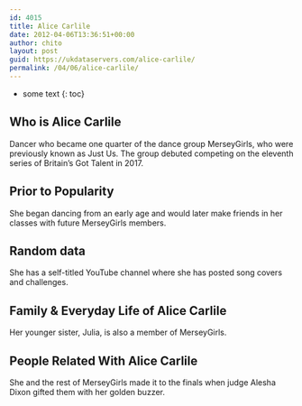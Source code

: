 ```yaml
---
id: 4015
title: Alice Carlile
date: 2012-04-06T13:36:51+00:00
author: chito
layout: post
guid: https://ukdataservers.com/alice-carlile/
permalink: /04/06/alice-carlile/
---
```


* some text
{: toc}
          
          
## Who is  Alice Carlile
                  
                  
                  
Dancer who became one quarter of the dance group MerseyGirls, who were previously known as Just Us. The group debuted competing on the eleventh series of Britain&#8217;s Got Talent in 2017. 
                  
                
                
                
## Prior to Popularity 
                  
                  
                  
She began dancing from an early age and would later make friends in her classes with future MerseyGirls members. 
                  
                
                
                
## Random data 
                  
                  
                  
She has a self-titled YouTube channel where she has posted song covers and challenges. 
                  
                
                
                
## Family & Everyday Life of Alice Carlile
                  
                  
                  
Her younger sister, Julia, is also a member of MerseyGirls. 
                  
                
                
                
## People Related With  Alice Carlile
                  
                  
                  
She and the rest of MerseyGirls made it to the finals when judge Alesha Dixon gifted them with her golden buzzer. 
                  
                
              
            
          
          
          
    
    
  
